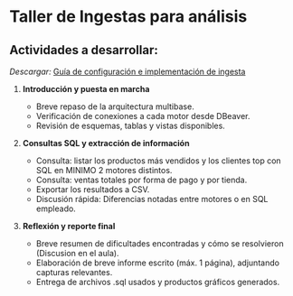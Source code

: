 # Taller de Ingestas para análisis

## Actividades a desarrollar:

*Descargar:* [Guía de configuración e implementación de ingesta](https://docs.google.com/document/d/1o4khvIhNvBtJ79TXjSvmWUWkmdGnbIJewbflcLIszjc/edit?usp=sharing)

1. **Introducción y puesta en marcha** 
    * Breve repaso de la arquitectura multibase.
    * Verificación de conexiones a cada motor desde DBeaver.
    * Revisión de esquemas, tablas y vistas disponibles.
    
2. **Consultas SQL y extracción de información**
    * Consulta: listar los productos más vendidos y los clientes top con SQL en MINIMO 2 motores distintos.
    * Consulta: ventas totales por forma de pago y por tienda.
    * Exportar los resultados a CSV.
    * Discusión rápida: Diferencias notadas entre motores o en SQL empleado.

3. **Reflexión y reporte final** 
    * Breve resumen de dificultades encontradas y cómo se resolvieron (Discusion en el aula).
    * Elaboración de breve informe escrito (máx. 1 página), adjuntando capturas relevantes.
    * Entrega de archivos .sql usados y productos gráficos generados.
